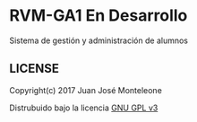 # RVM-GA1 En Desarrollo

Sistema de gestión y administración de alumnos

## LICENSE

Copyright(c) 2017 Juan José Monteleone

Distrubuido bajo la licencia [GNU GPL v3](http://www.gnu.org/licenses/gpl-3.0.html)
